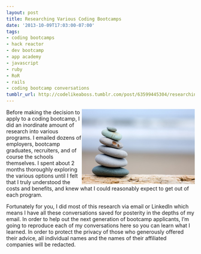 ```yaml
---
layout: post
title: Researching Various Coding Bootcamps
date: '2013-10-09T17:03:00-07:00'
tags:
- coding bootcamps
- hack reactor
- dev bootcamp
- app academy
- javascript
- ruby
- RoR
- rails
- coding bootcamp conversations
tumblr_url: http://codelikeaboss.tumblr.com/post/63599445304/researching-various-coding-bootcamps
---
```


<img src="/post_resources/tumblr-images/balance-stones.jpg" width="60%" align="right">Before making the decision to apply to a coding bootcamp, I did an inordinate amount of research into various programs. I emailed dozens of employers, bootcamp graduates, recruiters, and of course the schools themselves. I spent about 2 months thoroughly exploring the various options until I felt that I truly understood the costs and benefits, and knew what I could reasonably expect to get out of each program.

Fortunately for you, I did most of this research via email or LinkedIn which means I have all these conversations saved for posterity in the depths of my email. In order to help out the next generation of bootcamp applicants, I’m going to reproduce each of my conversations here so you can learn what I learned. In order to protect the privacy of those who generously offered their advice, all individual names and the names of their affiliated companies will be redacted.
